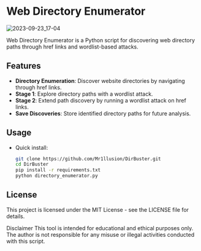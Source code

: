 # Web Directory Enumerator
![2023-09-23_17-04](https://github.com/Mr1llusion/DirBuster/assets/144902381/1c653f6c-9ac3-429b-9867-59cc960e4f49)

Web Directory Enumerator is a Python script for discovering web directory paths through href links and wordlist-based attacks.

## Features

- **Directory Enumeration**: Discover website directories by navigating through href links.
- **Stage 1**: Explore directory paths with a wordlist attack.
- **Stage 2**: Extend path discovery by running a wordlist attack on href links.
- **Save Discoveries**: Store identified directory paths for future analysis.

## Usage

- Quick install:

   ```bash
   git clone https://github.com/Mr1llusion/DirBuster.git
   cd DirBuster
   pip install -r requirements.txt
   python directory_enumerator.py
   ```

## License
This project is licensed under the MIT License - see the LICENSE file for details.

Disclaimer
This tool is intended for educational and ethical purposes only. The author is not responsible for any misuse or illegal activities conducted with this script.
